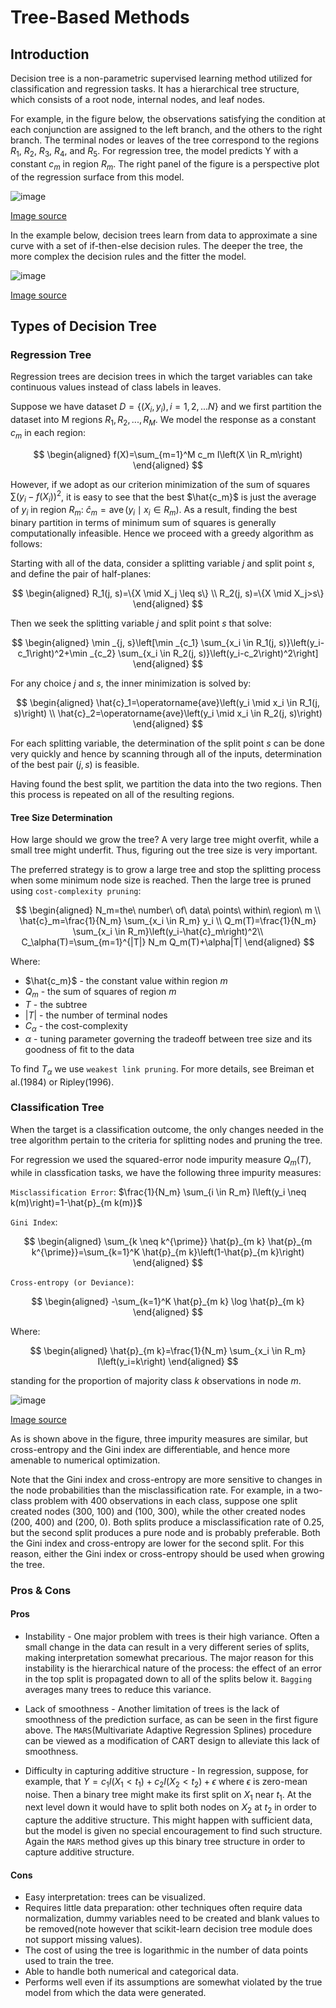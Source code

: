 # Tree-Based Methods

## Introduction

Decision tree is a non-parametric supervised learning method utilized for classification and regression tasks. It has a hierarchical tree structure, which consists of a root node, internal nodes, and leaf nodes.

For example, in the figure below, the observations satisfying the condition at each conjunction are assigned to the left branch, and the others to the right branch. The terminal nodes or leaves of the tree correspond to the regions $R_1$, $R_2$, $R_3$, $R_4$, and $R_5$. For regression tree, the model predicts Y with a constant $c_m$ in region $R_m$. The right panel of the figure is a perspective plot of the regression surface from this model.

![image](Images/img1.png)

[Image source](https://hastie.su.domains/Papers/ESLII.pdf)

In the example below, decision trees learn from data to approximate a sine curve with a set of if-then-else decision rules. The deeper the tree, the more complex the decision rules and the fitter the model.

![image](Images/img3.png)

[Image source](https://scikit-learn.org/stable/modules/tree.html)

## Types of Decision Tree
### Regression Tree

Regression trees are decision trees in which the target variables can take continuous values instead of class labels in leaves.

Suppose we have dataset $D=\{(X_i, y_i), i=1,2,...N\}$ and we first partition the dataset into M regions $R_1, R_2, ..., R_M$. We model the response as a constant $c_m$ in each region:

$$
\begin{aligned}
f(X)=\sum_{m=1}^M c_m I\left(X \in R_m\right)
\end{aligned}
$$

However, if we adopt as our criterion minimization of the sum of squares $\sum(y_i - f(X_i))^2$, it is easy to
see that the best $\hat{c_m}$ is just the average of $y_i$ in region $R_m$: $\hat{c}_m=\operatorname{ave}\left(y_i \mid x_i \in R_m\right)$. As a result, finding the best binary partition in terms of minimum sum of squares is generally computationally infeasible. Hence we proceed with a greedy algorithm as follows:

Starting with all of the data, consider a splitting variable $j$ and split point $s$, and define the pair of half-planes:

$$
\begin{aligned}
R_1(j, s)=\{X \mid X_j \leq s\} \\
R_2(j, s)=\{X \mid X_j>s\}
\end{aligned}
$$ 

Then we seek the splitting variable $j$ and split point $s$ that solve:

$$
\begin{aligned}
\min _{j, s}\left[\min _{c_1} \sum_{x_i \in R_1(j, s)}\left(y_i-c_1\right)^2+\min _{c_2} \sum_{x_i \in R_2(j, s)}\left(y_i-c_2\right)^2\right]
\end{aligned}
$$ 

For any choice $j$ and $s$, the inner minimization is solved by:

$$
\begin{aligned}
\hat{c}_1=\operatorname{ave}\left(y_i \mid x_i \in R_1(j, s)\right) \\
\hat{c}_2=\operatorname{ave}\left(y_i \mid x_i \in R_2(j, s)\right)
\end{aligned}
$$ 

For each splitting variable, the determination of the split point $s$ can be done very quickly and hence by scanning through all of the inputs, determination of the best pair ($j,s$) is feasible.

Having found the best split, we partition the data into the two regions. Then this process is repeated on all of the resulting regions.

#### Tree Size Determination

How large should we grow the tree? A very large tree might overfit, while a small tree might underfit. Thus, figuring out the tree size is very important.

The preferred strategy is to grow a large tree and stop the splitting process when some minimum node size is reached. Then the large tree is pruned using `cost-complexity pruning`:

$$
\begin{aligned}
N_m=the\ number\ of\ data\ points\ within\ region\ m \\
\hat{c}_m=\frac{1}{N_m} \sum_{x_i \in R_m} y_i \\
Q_m(T)=\frac{1}{N_m} \sum_{x_i \in R_m}\left(y_i-\hat{c}_m\right)^2\\
C_\alpha(T)=\sum_{m=1}^{|T|} N_m Q_m(T)+\alpha|T|
\end{aligned} 
$$

Where:

* $\hat{c_m}$ - the constant value within region $m$
* $Q_m$ - the sum of squares of region $m$
* $T$ - the subtree 
* $|T|$ - the number of terminal nodes
* $C_\alpha$ - the cost-complexity
* $\alpha$ - tuning parameter governing the tradeoff between tree size and its goodness of fit to the data

To find $T_\alpha$ we use `weakest link pruning`. For more details, see Breiman et al.(1984) or Ripley(1996).

### Classification Tree

When the target is a classification outcome, the only changes needed in the tree algorithm pertain to the criteria for splitting nodes and pruning the tree. 

For regression we used the squared-error node impurity measure $Q_m(T)$, while in classfication tasks, we have the following three impurity measures:

`Misclassification Error`: $\frac{1}{N_m} \sum_{i \in R_m} I\left(y_i \neq k(m)\right)=1-\hat{p}_{m k(m)}$

`Gini Index`:

$$
\begin{aligned}
\sum_{k \neq k^{\prime}} \hat{p}_{m k} \hat{p}_{m k^{\prime}}=\sum_{k=1}^K \hat{p}_{m k}\left(1-\hat{p}_{m k}\right)
\end{aligned}
$$


`Cross-entropy (or Deviance)`: 

$$
\begin{aligned}
-\sum_{k=1}^K \hat{p}_{m k} \log \hat{p}_{m k}
\end{aligned}
$$

Where:

$$
\begin{aligned}
\hat{p}_{m k}=\frac{1}{N_m} \sum_{x_i \in R_m} I\left(y_i=k\right)
\end{aligned}
$$

standing for the proportion of majority class $k$ observations in node $m$.

![image](Images/img2.png)

[Image source](https://hastie.su.domains/Papers/ESLII.pdf)

As is shown above in the figure, three impurity measures are similar, but cross-entropy and the Gini index are differentiable, and hence more amenable to numerical optimization. 

Note that the Gini index and cross-entropy are more sensitive to changes in the node probabilities than the misclassification rate. For example, in a two-class problem with 400 observations in each class, suppose one split created nodes (300, 100) and (100, 300), while the other created nodes (200, 400) and (200, 0). Both splits produce a misclassification rate of 0.25, but the second split produces a pure node and is probably preferable. Both the Gini index and cross-entropy are lower for the second split. For this reason, either the Gini index or cross-entropy should be used when growing the tree. 

### Pros & Cons

#### Pros
* Instability - One major problem with trees is their high variance. Often a small change in the data can result in a very different series of splits, making interpretation somewhat precarious. The major reason for this instability is the hierarchical nature of the process: the effect of an error in the top split is propagated down to all of the splits below it. `Bagging` averages many trees to reduce this variance.

* Lack of smoothness - Another limitation of trees is the lack of smoothness of the prediction surface, as can be seen in the first figure above. The `MARS`(Multivariate Adaptive Regression Splines) procedure can be viewed as a modification of CART design to alleviate this lack of smoothness.

* Difficulty in capturing additive structure - In regression, suppose, for example, that $Y=c_1I(X_1 < t_1) + c_2I(X_2 < t_2) + \epsilon$ where $\epsilon$ is zero-mean noise. Then a binary tree might make its first split on $X_1$ near $t_1$. At the next level down it would have to split both nodes on $X_2$ at $t_2$ in order to capture the additive structure. This might happen with sufficient data, but the model is given no special encouragement to find such structure. Again the `MARS` method gives up this binary tree structure in order to capture additive structure.

#### Cons

* Easy interpretation: trees can be visualized.
* Requires little data preparation: other techniques often require data normalization, dummy variables need to be created and blank values to be removed(note however that scikit-learn decision tree module does not support missing values).
* The cost of using the tree is logarithmic in the number of data points used to train the tree.
* Able to handle both numerical and categorical data.
* Performs well even if its assumptions are somewhat violated by the true model from which the data were generated.
